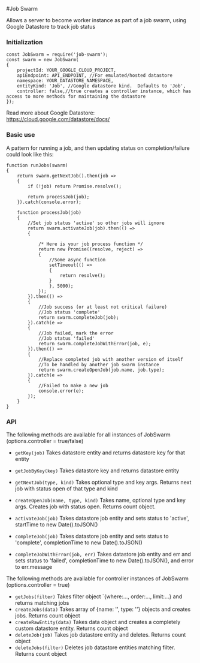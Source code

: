 #Job Swarm

Allows a server to become worker instance as part of a job swarm, using Google Datastore to track job status

### Initialization

```
const JobSwarm = require('job-swarm');
const swarm = new JobSwarm(
{
	projectId: YOUR_GOOGLE_CLOUD_PROJECT,
	apiEndpoint: API_ENDPOINT, //For emulated/hosted datastore
	namespace: YOUR_DATASTORE_NAMESPACE,
	entityKind: 'Job', //Google datastore kind.  Defaults to 'Job',
	controller: false,//true creates a controller instance, which has access to more methods for maintaining the datastore
});
```
Read more about Google Datastore: https://cloud.google.com/datastore/docs/


### Basic use

A pattern for running a job, and then updating status on completion/failure could look like this:

```
function runJobs(swarm)
{
	return swarm.getNextJob().then(job =>
	{
		if (!job) return Promise.resolve();

		return processJob(job);
	}).catch(console.error);

	function processJob(job)
	{
		//Set job status 'active' so other jobs will ignore
		return swarm.activateJob(job).then(() =>
		{
			
			/* Here is your job process function */
			return new Promise((resolve, reject) =>
			{
				//Some async function
				setTimeout(() =>
				{
					return resolve();
				}
				}, 5000);
			});
		}).then(() =>
		{
			//Job success (or at least not critical failure)
			//Job status 'complete'
			return swarm.completeJob(job);
		}).catch(e =>
		{
			//Job failed, mark the error
			//Job status 'failed'
			return swarm.completeJobWithError(job, e);
		}).then(() =>
		{
			//Replace completed job with another version of itself
			//To be handled by another job swarm instance
			return swarm.createOpenJob(job.name, job.type);
		}).catch(e =>
		{
			//Failed to make a new job
			console.error(e);
		});
	}
}

```

### API

The following methods are available for all instances of JobSwarm (options.controller = true/false)

* `getKey(job)`  Takes datastore entity and returns datastore key for that entity
* `getJobByKey(key)`  Takes datastore key and returns datastore entity
* `getNextJob(type, kind)` Takes optional type and key args.  Returns next job with status open of that type and kind

* `createOpenJob(name, type, kind)` Takes name, optional type and key args.  Creates job with status open. Returns count object.
* `activateJob(job)` Takes datastore job entity and sets status to 'active', startTime to new Date().toJSON()
* `completeJob(job)` Takes datastore job entity and sets status to 'complete', completionTime to new Date().toJSON()
* `completeJobWithError(job, err)` Takes datastore job entity and err and sets status to 'failed', completionTime to new Date().toJSON(), and error to err.message

The following methods are available for controller instances of JobSwarm (options.controller = true)

* `getJobs(filter)`  Takes filter object `{where:..., order:..., limit:...} and returns matching jobs
* `createJobs(data)` Takes array of {name: '', type: ''} objects and creates jobs.  Returns count object
* `createRawEntity(data)` Takes data object and creates a completely custom datastore entity. Returns count object
* `deleteJob(job)` Takes job datastore entity and deletes. Returns count object
* `deleteJobs(filter)` Deletes job datastore entities matching filter. Returns count object


